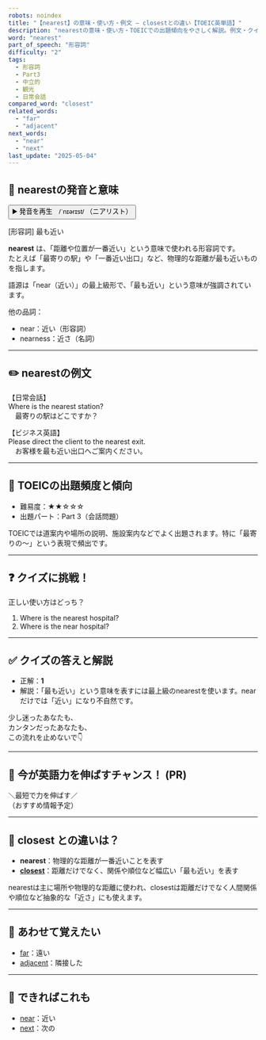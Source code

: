 ```yaml
---
robots: noindex
title: "【nearest】の意味・使い方・例文 ― closestとの違い【TOEIC英単語】"
description: "nearestの意味・使い方・TOEICでの出題傾向をやさしく解説。例文・クイズ付きでclosestとの違いもわかりやすく学べます。"
word: "nearest"
part_of_speech: "形容詞"
difficulty: "2"
tags:
  - 形容詞
  - Part3
  - 中立的
  - 観光
  - 日常会話
compared_word: "closest"
related_words:
  - "far"
  - "adjacent"
next_words:
  - "near"
  - "next"
last_update: "2025-05-04"
---
```


## 🔰 nearestの発音と意味

<button class="play-audio" onclick="playTTS('nearest')">
  <span class="play-audio-main">
    ▶️ 発音を再生　/ˈnɪərɪst/
  </span>
  <span class="play-audio-sub">
    （ニアリスト）
  </span>
</button>

[形容詞] 最も近い

**nearest** は、「距離や位置が一番近い」という意味で使われる形容詞です。  
たとえば「最寄りの駅」や「一番近い出口」など、物理的な距離が最も近いものを指します。

語源は「near（近い）」の最上級形で、「最も近い」という意味が強調されています。

他の品詞：  
- near：近い（形容詞）
- nearness：近さ（名詞）

---

## ✏️ nearestの例文

【日常会話】  
Where is the nearest station?  
　最寄りの駅はどこですか？

【ビジネス英語】  
Please direct the client to the nearest exit.  
　お客様を最も近い出口へご案内ください。

---

## 🎯 TOEICの出題頻度と傾向

- 難易度：★★☆☆☆
- 出題パート：Part 3（会話問題）

TOEICでは道案内や場所の説明、施設案内などでよく出題されます。特に「最寄りの～」という表現で頻出です。

---

## ❓ クイズに挑戦！

正しい使い方はどっち？

1. Where is the nearest hospital?  
2. Where is the near hospital?

---

## ✅ クイズの答えと解説

- 正解：**1**
- 解説：「最も近い」という意味を表すには最上級のnearestを使います。nearだけでは「近い」になり不自然です。

少し迷ったあなたも、  
カンタンだったあなたも、  
この流れを止めないで👇️

---

## 🚀 今が英語力を伸ばすチャンス！ (PR)

<div class="info-center">
＼最短で力を伸ばす／<br>  
（おすすめ情報予定）
</div>

---

## 🤔  closest との違いは？

- **nearest**：物理的な距離が一番近いことを表す
- **[closest](/word/closest/)**：距離だけでなく、関係や順位など幅広い「最も近い」を表す

nearestは主に場所や物理的な距離に使われ、closestは距離だけでなく人間関係や順位など抽象的な「近さ」にも使えます。

---

## 🧩 あわせて覚えたい

- [far](/word/far/)：遠い
- [adjacent](/word/adjacent/)：隣接した

---

## 📖 できればこれも

- [near](/word/near/)：近い
- [next](/word/next/)：次の

<!-- cvid: aid36_bid01 -->
